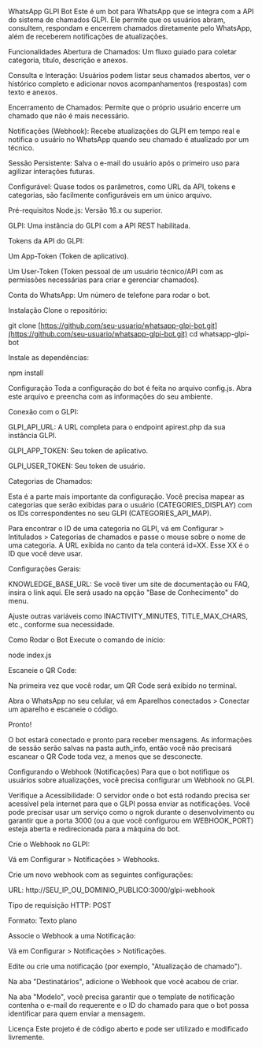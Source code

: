 WhatsApp GLPI Bot
Este é um bot para WhatsApp que se integra com a API do sistema de chamados GLPI. Ele permite que os usuários abram, consultem, respondam e encerrem chamados diretamente pelo WhatsApp, além de receberem notificações de atualizações.

Funcionalidades
Abertura de Chamados: Um fluxo guiado para coletar categoria, título, descrição e anexos.

Consulta e Interação: Usuários podem listar seus chamados abertos, ver o histórico completo e adicionar novos acompanhamentos (respostas) com texto e anexos.

Encerramento de Chamados: Permite que o próprio usuário encerre um chamado que não é mais necessário.

Notificações (Webhook): Recebe atualizações do GLPI em tempo real e notifica o usuário no WhatsApp quando seu chamado é atualizado por um técnico.

Sessão Persistente: Salva o e-mail do usuário após o primeiro uso para agilizar interações futuras.

Configurável: Quase todos os parâmetros, como URL da API, tokens e categorias, são facilmente configuráveis em um único arquivo.

Pré-requisitos
Node.js: Versão 16.x ou superior.

GLPI: Uma instância do GLPI com a API REST habilitada.

Tokens da API do GLPI:

Um App-Token (Token de aplicativo).

Um User-Token (Token pessoal de um usuário técnico/API com as permissões necessárias para criar e gerenciar chamados).

Conta do WhatsApp: Um número de telefone para rodar o bot.

Instalação
Clone o repositório:

git clone [https://github.com/seu-usuario/whatsapp-glpi-bot.git](https://github.com/seu-usuario/whatsapp-glpi-bot.git)
cd whatsapp-glpi-bot

Instale as dependências:

npm install

Configuração
Toda a configuração do bot é feita no arquivo config.js. Abra este arquivo e preencha com as informações do seu ambiente.

Conexão com o GLPI:

GLPI_API_URL: A URL completa para o endpoint apirest.php da sua instância GLPI.

GLPI_APP_TOKEN: Seu token de aplicativo.

GLPI_USER_TOKEN: Seu token de usuário.

Categorias de Chamados:

Esta é a parte mais importante da configuração. Você precisa mapear as categorias que serão exibidas para o usuário (CATEGORIES_DISPLAY) com os IDs correspondentes no seu GLPI (CATEGORIES_API_MAP).

Para encontrar o ID de uma categoria no GLPI, vá em Configurar > Intitulados > Categorias de chamados e passe o mouse sobre o nome de uma categoria. A URL exibida no canto da tela conterá id=XX. Esse XX é o ID que você deve usar.

Configurações Gerais:

KNOWLEDGE_BASE_URL: Se você tiver um site de documentação ou FAQ, insira o link aqui. Ele será usado na opção "Base de Conhecimento" do menu.

Ajuste outras variáveis como INACTIVITY_MINUTES, TITLE_MAX_CHARS, etc., conforme sua necessidade.

Como Rodar o Bot
Execute o comando de início:

node index.js

Escaneie o QR Code:

Na primeira vez que você rodar, um QR Code será exibido no terminal.

Abra o WhatsApp no seu celular, vá em Aparelhos conectados > Conectar um aparelho e escaneie o código.

Pronto!

O bot estará conectado e pronto para receber mensagens. As informações de sessão serão salvas na pasta auth_info, então você não precisará escanear o QR Code toda vez, a menos que se desconecte.

Configurando o Webhook (Notificações)
Para que o bot notifique os usuários sobre atualizações, você precisa configurar um Webhook no GLPI.

Verifique a Acessibilidade: O servidor onde o bot está rodando precisa ser acessível pela internet para que o GLPI possa enviar as notificações. Você pode precisar usar um serviço como o ngrok durante o desenvolvimento ou garantir que a porta 3000 (ou a que você configurou em WEBHOOK_PORT) esteja aberta e redirecionada para a máquina do bot.

Crie o Webhook no GLPI:

Vá em Configurar > Notificações > Webhooks.

Crie um novo webhook com as seguintes configurações:

URL: http://SEU_IP_OU_DOMINIO_PUBLICO:3000/glpi-webhook

Tipo de requisição HTTP: POST

Formato: Texto plano

Associe o Webhook a uma Notificação:

Vá em Configurar > Notificações > Notificações.

Edite ou crie uma notificação (por exemplo, "Atualização de chamado").

Na aba "Destinatários", adicione o Webhook que você acabou de criar.

Na aba "Modelo", você precisa garantir que o template de notificação contenha o e-mail do requerente e o ID do chamado para que o bot possa identificar para quem enviar a mensagem.

Licença
Este projeto é de código aberto e pode ser utilizado e modificado livremente.
